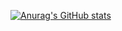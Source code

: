 [![Anurag's GitHub stats](https://github-readme-stats.vercel.app/api?username=danielselga)](https://github.com/danielselga/github-readme-stats)
